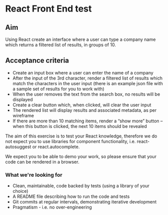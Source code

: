 # React Front End test

## Aim

Using React create an interface where a user can type a company name which returns a filtered list of results, in groups of 10.

## Acceptance criteria

- Create an input box where a user can enter the name of a company
- After the input of the 3rd character, render a filtered list of results which match the characters in the user input (there is an example json file with a sample set of results for you to work with)
- When the user removes the text from the search box, no results will be displayed
- Create a clear button which, when clicked, will clear the user input
- The rendered list will display results and associated metadata, as per wireframe
- If there are more than 10 matching items, render a “show more” button – when this button is clicked, the next 10 items should be revealed


The aim of this exercise is to test your React knowledge, therefore we do not expect you to use libraries for component functionality, i.e. react-autosuggest or react.autocomplete.

We expect you to be able to demo your work, so please ensure that your code can be rendered in a browser.

### What we're looking for

- Clean, maintainable, code backed by tests (using a library of your choice)
- A README file describing how to run the code and tests
- Git commits at regular intervals, demonstrating iterative development
- Pragmatism - i.e. no over-engineering
